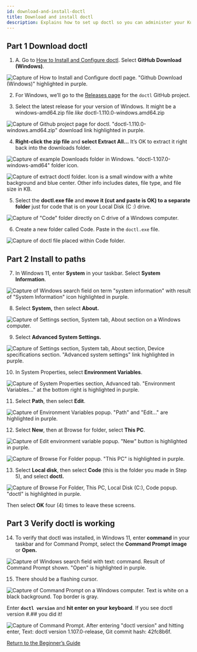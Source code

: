 ```yaml
---
id: download-and-install-doctl
title: Download and install doctl
description: Explains how to set up doctl so you can administer your Kubernetes cluster on DigitalOcean
---
```


## **Part 1 Download doctl**

1. A. Go to [How to Install and Configure doctl](https://docs.digitalocean.com/reference/doctl/how-to/install/#step-1-install-doctl). Select **GitHub Download (Windows)**.

![Capture of How to Install and Configure doctl page. "Github Download (Windows)" highlighted in purple.](img/doctl/image1.png)

2. For Windows, we’ll go to the [Releases page](https://github.com/digitalocean/doctl/releases) for the `doctl` GitHub project.

3. Select the latest release for your version of Windows. It might be a windows-amd64.zip file *like* doctl-1.110.0-windows.amd64.zip

![Capture of Github project page for doctl. "doctl-1.110.0-windows.amd64.zip" download link highlighted in purple.](img/doctl/image2.png)

4. **Right-click the zip file** and **select Extract All…**  It’s OK to extract it right back into the downloads folder.

![Capture of example Downloads folder in Windows. "doctl-1.107.0-windows-amd64" folder icon.](img/doctl/image3.png)

![Capture of extract doctl folder. Icon is a small window with a white background and blue center. Other info includes dates, file type, and file size in KB.](img/doctl/image4.png)

5. Select the **doctl.exe file** and **move it (cut and paste is OK) to a separate folder** just for code that is on your Local Disk (C :) drive.

![Capture of "Code" folder directly on C drive of a Windows computer.](img/doctl/image5.png)

6. Create a new folder called Code. Paste in the `doctl.exe` file.

![Capture of doctl file placed within Code folder.](img/doctl/image6.png)

## **Part 2 Install to paths**

7. In Windows 11, enter **System** in your taskbar. Select **System Information**.

![Capture of Windows search field on term "system information" with result of "System Information" icon highlighted in purple.](img/doctl/image7.png)

8. Select **System,** then select **About.**

![Capture of Settings section, System tab, About section on a Windows computer.](img/doctl/image8.png)

9. Select **Advanced System Settings.**

![Capture of Settings section, System tab, About section, Device specifications section.  "Advanced system settings" link highlighted in purple.](img/doctl/image9.png)

10. In System Properties, select **Environment Variables**.

![Capture of System Properties section, Advanced tab. "Environment Variables..." at the bottom right is highlighted in purple.](img/doctl/image10.png)

11. Select **Path**, then select **Edit**.

![Capture of Environment Variables popup. "Path" and "Edit..." are highlighted in purple.](img/doctl/image11.png)

12. Select **New**, then at Browse for folder, select **This PC**.

![Capture of Edit environment variable popup. "New" button is highlighted in purple.](img/doctl/image12.png)

![Capture of Browse For Folder popup. "This PC" is highlighted in purple.](img/doctl/image13.png)

13. Select **Local disk**, then select **Code** (this is the folder you made in Step 5), and select **doctl.**

![Capture of Browse For Folder, This PC, Local Disk (C:), Code popup. "doctl" is highlighted in purple.](img/doctl/image14.png)

Then select **OK** four (4) times to leave these screens.

## **Part 3 Verify doctl is working**

14. To verify that doctl was installed, in Windows 11, enter **command** in your taskbar and for Command Prompt, select the **Command Prompt image** or **Open.**

![Capture of Windows search field with text: command. Result of Command Prompt shown. "Open" is highlighted in purple.](img/doctl/image15.png)

15. There should be a flashing cursor.

![Capture of Command Prompt on a Windows computer. Text is white on a black background. Top border is gray.](img/doctl/image16.png)

Enter **`doctl version`** and **hit enter on your keyboard**. If you see doctl version #.## you did it!

![Capture of Command Prompt.  After entering "doctl version" and hitting enter, Text: doctl version 1.107.0-release, Git commit hash: 42fc8b6f.](img/doctl/image17.png)

[Return to the Beginner’s Guide](./beginners-guide-to-CE.html#8-download-and-install-doctl)
